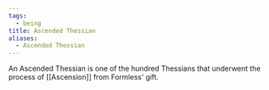 ```yaml
---
tags:
  - being
title: Ascended Thessian
aliases:
  - Ascended Thessian
---
```


An Ascended Thessian is one of the hundred Thessians that underwent the process of [[Ascension]] from Formless' gift.